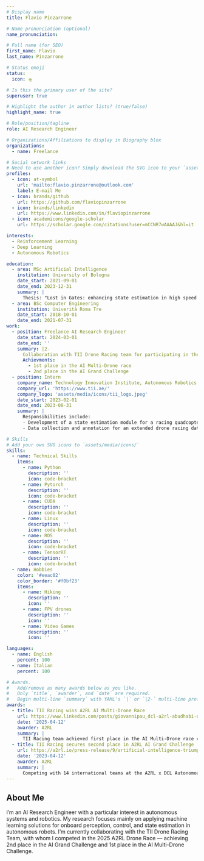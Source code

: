```yaml
---
# Display name
title: Flavio Pinzarrone

# Name pronunciation (optional)
name_pronunciation: 

# Full name (for SEO)
first_name: Flavio
last_name: Pinzarrone

# Status emoji
status:
  icon: 🛸

# Is this the primary user of the site?
superuser: true

# Highlight the author in author lists? (true/false)
highlight_name: true

# Role/position/tagline
role: AI Research Engineer

# Organizations/Affiliations to display in Biography blox
organizations:
  - name: Freelance

# Social network links
# Need to use another icon? Simply download the SVG icon to your `assets/media/icons/` folder.
profiles:
  - icon: at-symbol
    url: 'mailto:flavio.pinzarrone@outlook.com'
    label: E-mail Me
  - icon: brands/github
    url: https://github.com/flaviopinzarrone
  - icon: brands/linkedin
    url: https://www.linkedin.com/in/flaviopinzarrone
  - icon: academicons/google-scholar
    url: https://scholar.google.com/citations?user=mCCNR7wAAAAJ&hl=it

interests:
  - Reinforcement Learning
  - Deep Learning
  - Autonomous Robotics

education:
  - area: MSc Artificial Intelligence
    institution: University of Bologna
    date_start: 2021-09-01
    date_end: 2023-12-31
    summary: |
      Thesis: "Lost in Gates: enhancing state estimation in high speed autonomous drone racing"
  - area: BSc Computer Engineering
    institution: Univerità Roma Tre
    date_start: 2018-10-01
    date_end: 2021-07-31
work:
  - position: Freelance AI Research Engineer
    date_start: 2024-03-01
    date_end: ''
    summary: |2-
      Collaboration with TII Drone Racing team for participating in the A2RL Drone Racing series
      Achievments:
        - 1st place in the AI Multi-Drone race
        - 2nd place in the AI Grand Challenge
  - position: Intern
    company_name: Technology Innovation Institute, Autonomous Robotics Research Center, Abu Dhabi, UAE
    company_url: 'https://www.tii.ae/'
    company_logo: 'assets/media/icons/tii_logo.jpeg'
    date_start: 2023-02-01
    date_end: 2023-08-31
    summary: |
      Responsibilities include:
      - Development of a state estimation module for a racing quadcopter
      - Data collection and annotation for an extended drone racing dataset, related to a publication on RA-L 

# Skills
# Add your own SVG icons to `assets/media/icons/`
skills:
  - name: Technical Skills
    items:
      - name: Python
        description: ''
        icon: code-bracket
      - name: Pytorch
        description: ''
        icon: code-bracket
      - name: CUDA
        description: ''
        icon: code-bracket
      - name: Linux
        description: ''
        icon: code-bracket
      - name: ROS
        description: ''
        icon: code-bracket
      - name: TensorRT
        description: ''
        icon: code-bracket
  - name: Hobbies
    color: '#eeac02'
    color_border: '#f0bf23'
    items:
      - name: Hiking
        description: ''
        icon: ''
      - name: FPV drones
        description: ''
        icon: ''
      - name: Video Games
        description: ''
        icon: ''

languages:
  - name: English
    percent: 100
  - name: Italian
    percent: 100

# Awards.
#   Add/remove as many awards below as you like.
#   Only `title`, `awarder`, and `date` are required.
#   Begin multi-line `summary` with YAML's `|` or `|2-` multi-line prefix and indent 2 spaces below.
awards:
  - title: TII Racing wins A2RL AI Multi-Drone Race
    url: https://www.linkedin.com/posts/giovannipau_dcl-a2rl-abudhabi-ugcPost-7317805361963450369-ol1Y/?utm_source=share&utm_medium=member_desktop&rcm=ACoAACuAqekBffFrohWWYYHffD2NvV_SXBKgFoQ
    date: '2025-04-12'
    awarder: A2RL
    summary: |
      TII Racing team achieved first place in the AI Multi-Drone race competition.
  - title: TII Racing secures second place in A2RL AI Grand Challenge
    url: https://a2rl.io/press-release/9/artificial-intelligence-triumphs-in-worlds-most-sophisticated-autonomous-drone-race-in-abu-dhabi
    date: '2023-04-12'
    awarder: A2RL
    summary: |
      Competing with 14 international teams at the A2RL x DCL Autonomous Drone Championship, TII Racing secured second place in the A2RL Grand Challenge. The race featured standardized drones running an NVIDIA Jetson Orin NX, paired with a monocular RGB camera and IMU for real-time onboard perception and control.
---
```


## About Me

I’m an AI Research Engineer with a particular interest in autonomous systems and robotics. My research focuses mainly on applying machine learning solutions for onboard perception, control, and state estimation in autonomous robots. I’m currently collaborating with the TII Drone Racing Team, with whom I competed in the 2025 A2RL Drone Race — achieving 2nd place in the AI Grand Challenge and 1st place in the AI Multi-Drone Challenge.
